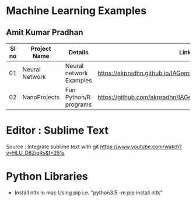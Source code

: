


# Machine Learning Examples 
## Amit Kumar Pradhan

| Sl no | Project Name | Details |  Link |
| ----- | ------------ | ------------------------ | ---- |
| 01 | Neural Network | Neural network Examples  | https://akpradhn.github.io/IAGems/NeuralNet/ |
| 02 | NanoProjects | Fun Python/R programs | https://github.com/akpradhn/IAGems/tree/master/NanoProjects |







# Editor : Sublime Text 

Source : Integrate sublime text with git 
https://www.youtube.com/watch?v=HLU_D8ZiqRs&t=251s

# Python Libraries
- Install nltk in mac
Using pip i.e. "python3.5 -m pip install nltk"
